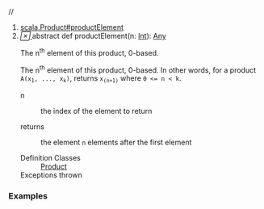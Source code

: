 //
<ol>
<li><a href="https://www.scala-lang.org/api/2.12.3/scala/collection/immutable/List.html#productElement(n:Int):Any">scala.Product#productElement</a></li>
<li name="scala.Product#productElement" visbl="pub" class="indented0 " data-isabs="true" fullcomment="yes" group="Ungrouped"> <a id="productElement(n:Int):Any"></a><a id="productElement(Int):Any"></a> <span class="permalink"> <a href="../../../scala/collection/immutable/List.html#productElement(n:Int):Any" title="Permalink"> <i class="material-icons"></i> </a> </span> <span class="modifier_kind"> <span class="modifier">abstract </span> <span class="kind">def</span> </span> <span class="symbol"> <span class="name">productElement</span><span class="params">(<span name="n">n: <a href="../../Int.html" class="extype" name="scala.Int">Int</a></span>)</span><span class="result">: <a href="../../Any.html" class="extype" name="scala.Any">Any</a></span> </span> <p class="shortcomment cmt">The n<sup>th</sup> element of this product, 0-based.</p>
 <div class="fullcomment">
  <div class="comment cmt">
   <p>The n<sup>th</sup> element of this product, 0-based. In other words, for a product <code>A(x<sub>1</sub>, ..., x<sub>k</sub>)</code>, returns <code>x<sub>(n+1)</sub></code> where <code>0 &lt;= n &lt; k</code>. </p>
  </div>
  <dl class="paramcmts block">
   <dt class="param">
    n
   </dt>
   <dd class="cmt">
    <p>the index of the element to return</p>
   </dd>
   <dt>
    returns
   </dt>
   <dd class="cmt">
    <p>the element <code>n</code> elements after the first element</p>
   </dd>
  </dl>
  <dl class="attributes block"> 
   <dt>
    Definition Classes
   </dt>
   <dd>
    <a href="../../Product.html" class="extype" name="scala.Product">Product</a>
   </dd>
   <dt>
    Exceptions thrown
   </dt>
   <dd>
    <span class="cmt"></span>
   </dd>
  </dl>
 </div> </li>
        </ol>


### Examples



























